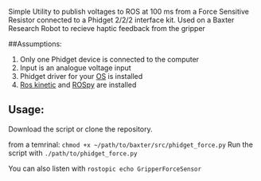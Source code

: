 
Simple Utility to publish voltages to ROS at 100 ms from a Force Sensitive Resistor connected to a Phidget 2/2/2 interface kit.
Used on a Baxter Research Robot to recieve haptic feedback from the gripper

##Assumptions:

1. Only one Phidget device is connected to the computer
2. Input is an analogue voltage input
3. Phidget driver for your [OS](https://www.phidgets.com/docs/Software_Overview#Operating_System_Support) is installed
4. [Ros kinetic](http://wiki.ros.org/kinetic/Installation/Ubuntu) and [ROSpy](http://wiki.ros.org/rospy) are installed

## Usage:

Download the script or clone the repository.

from a temrinal: `chmod +x ~/path/to/baxter/src/phidget_force.py`
Run the script with `./path/to/phidget_force.py`

You can also listen with `rostopic echo GripperForceSensor`
